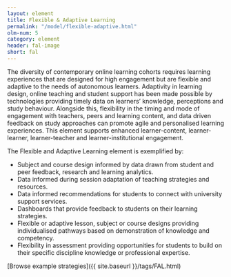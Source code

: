 ```yaml
---
layout: element
title: Flexible & Adaptive Learning
permalink: "/model/flexible-adaptive.html"
olm-num: 5
category: element
header: fal-image
short: fal
---
```


The diversity of contemporary online learning cohorts requires learning experiences that are designed for high engagement but are flexible and adaptive to the needs of autonomous learners. Adaptivity in learning design, online teaching and student support has been made possible by technologies providing timely data on learners’ knowledge, perceptions and study behaviour. Alongside this, flexibility in the timing and mode of engagement with teachers, peers and learning content, and data driven feedback on study approaches can promote agile and personalised learning experiences. This element supports enhanced learner-content, learner-learner, learner-teacher and learner-institutional engagement.

The Flexible and Adaptive Learning element is exemplified by: 

- Subject and course design informed by data drawn from student and peer feedback, research and learning analytics.
- Data informed during session adaptation of teaching strategies and resources.
- Data informed recommendations for students to connect with university support services.
- Dashboards that provide feedback to students on their learning strategies.
- Flexible or adaptive lesson, subject or course designs providing individualised pathways based on demonstration of knowledge and competency.
- Flexibility in assessment providing opportunities for students to build on their specific discipline knowledge or professional expertise.

[Browse example strategies]({{ site.baseurl }}/tags/FAL.html)